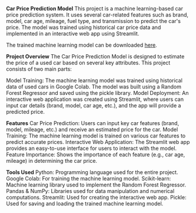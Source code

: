 **Car Price Prediction Model**
This project is a machine learning-based car price prediction system. It uses several car-related features such as brand, model, car age, mileage, fuel type, and transmission to predict the car's price. The model was trained using historical car price data and implemented in an interactive web app using Streamlit.

The trained machine learning model can be downloaded [here]([https://drive.google.com/your-shared-link](https://drive.google.com/file/d/1QZFHMC9RUrJzIa7RoOyM1njMM8prV7jr/view?usp=sharing)).

**Project Overview**
The Car Price Prediction Model is designed to estimate the price of a used car based on several key attributes. This project consists of two main parts:

Model Training: The machine learning model was trained using historical data of used cars in Google Colab. The model was built using a Random Forest Regressor and saved using the pickle library.
Model Deployment: An interactive web application was created using Streamlit, where users can input car details (brand, model, car age, etc.), and the app will provide a predicted price.

**Features**
Car Price Prediction: Users can input key car features (brand, model, mileage, etc.) and receive an estimated price for the car.
Model Training: The machine learning model is trained on various car features to predict accurate prices.
Interactive Web Application: The Streamlit web app provides an easy-to-use interface for users to interact with the model.
Feature Importance: Shows the importance of each feature (e.g., car age, mileage) in determining the car price.

**Tools Used**
Python: Programming language used for the entire project.
Google Colab: For training the machine learning model.
Scikit-learn: Machine learning library used to implement the Random Forest Regressor.
Pandas & NumPy: Libraries used for data manipulation and numerical computations.
Streamlit: Used for creating the interactive web app.
Pickle: Used for saving and loading the trained machine learning model.
